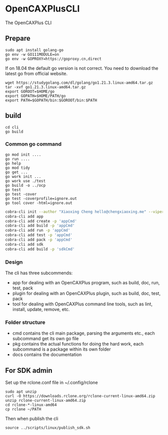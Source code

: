 # OpenCAXPlusCLI

The OpenCAXPlus CLI
## Prepare
```
sudo apt install golang-go
go env -w GO111MODULE=on
go env -w GOPROXY=https://goproxy.cn,direct
```



If on 18.04 the default go version is not correct. You need to download the latest go from official website.
```
wget https://studygolang.com/dl/golang/go1.21.3.linux-amd64.tar.gz
tar -xvf go1.21.3.linux-amd64.tar.gz
export GOROOT=$HOME/go
export GOPATH=$HOME/PATH/go
export PATH=$GOPATH/bin:$GOROOT/bin:$PATH
```

## build
```
cd cli
go build 
```

### Common go command
```
go mod init ....
go run ....
go help
go mod tidy
go get ...
go work init ...
go work use ./test
go build -o ../ocp
go test
go test -cover
go test -coverprofile=ignore.out
go tool cover -html=ignore.out
```

```sh
cobra-cli init --author "Xiaoxing Cheng hello@chengxiaoxing.me" --viper
cobra-cli add app
cobra-cli add create -p 'appCmd'
cobra-cli add build -p 'appCmd'
cobra-cli add run -p 'appCmd'
cobra-cli add test -p 'appCmd'
cobra-cli add pack -p 'appCmd'
cobra-cli add sdk
cobra-cli add build -p 'sdkCmd'
```
### Design

The cli has three subcommends:
- app for dealing with an OpenCAXPlus program, such as build, doc, run, test, pack 
- plugin for dealing with an OpenCAXPlus plugin, such as build, doc, test, pack
- tool for dealing with OpenCAXPlus command line tools, such as lint, install, update, remove, etc.

### Folder structure

- cmd contains the cli main package, parsing the arguments etc., each subcommand get its own go file 
- pkg contains the actual functions for doing the hard work, each subcommand is a package within its own folder 
- docs contains the documentation

## For SDK admin
Set up the rclone.conf file in ~/.config/rclone
```
sudo apt unzip
curl -O https://downloads.rclone.org/rclone-current-linux-amd64.zip
unzip rclone-current-linux-amd64.zip
cd rclone-*-linux-amd64
cp rclone ~/PATH
```

Then when publish the cli
```
source ../scripts/linux/publish_sdk.sh
```